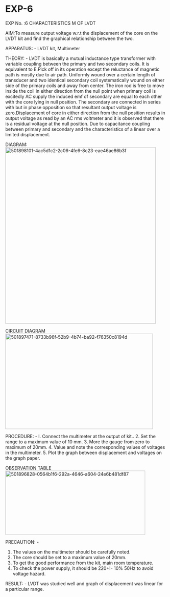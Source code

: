 # EXP-6
EXP No. :6 			CHARACTERISTICS M OF LVDT

AIM:To measure output voltage w.r.t the displacement of the core on the LVDT kit and
find the graphical relationship between the two.

APPARATUS: - LVDT kit, Multimeter

THEORY: - LVDT is basically a mutual inductance type transformer with variable coupling between the primary and two secondary coils. It is equivalent to E.Pick off in its operation except the reluctance of magnetic path is mostly due to air path. Uniformly wound over a certain length of transducer and two identical secondary coil systematically wound on either side of the primary coils and away from center. The iron rod is free to move inside the coil in either direction from the null point when primary coil is excitedly AC supply the induced emf of secondary are equal to each other with the core lying in null position. The secondary are connected in series with but in phase opposition so that resultant output voltage is zero.Displacement of core in either direction from the null position results in output voltage as read by an AC rms voltmeter and it is observed that there is a residual voltage at the null position. Due to capacitance coupling between primary and secondary and the characteristics of a linear over a limited  displacement.

DIAGRAM:
<img width="471" height="551" alt="501898101-4ac5d1c2-2c06-4fe6-8c23-eae46ae86b3f" src="https://github.com/user-attachments/assets/9d44e58e-7784-4568-bb7c-9fac729cacc6" />

CIRCUIT DIAGRAM
<img width="462" height="298" alt="501897471-8733b96f-52b9-4b74-ba92-f76350c8194d" src="https://github.com/user-attachments/assets/cdb93456-b1c9-451f-b9b1-7b5fd60a93e1" />

PROCEDURE: -
I. Connect the multimeter at the output of kit..
2. Set the range to a maximum value of 10 mm.
3. More the gauge from zero to maximum of 20mm.
4. Value and note the corresponding values of voltages in the multimeter.
5. Plot the graph between displacement and voltages on the graph paper.


OBSERVATION TABLE
<img width="438" height="200" alt="501896828-0564b1f6-292a-4646-a604-24e6b481df87" src="https://github.com/user-attachments/assets/24ccc691-071d-4694-b302-7645aba128c2" />

PRECAUTION: -
1. The values on the multimeter should be carefully noted.
2. The core should be set to a maximum value of 20mm.
3. To get the good performance from the kit, main room temperature.
4. To check the power supply, it should be 220+!- 10% 50Hz to avoid voltage hazard.

RESULT: - LVDT was studied well and graph of displacement was linear for a particular range.
